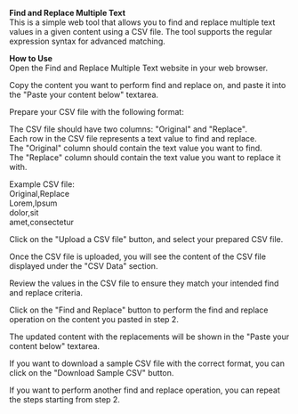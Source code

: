 <b>Find and Replace Multiple Text</b><br/>
This is a simple web tool that allows you to find and replace multiple text values in a given content using a CSV file. The tool supports the regular expression syntax for advanced matching.<br/>

<b>How to Use</b><br/>
Open the Find and Replace Multiple Text website in your web browser.<br/>

Copy the content you want to perform find and replace on, and paste it into the "Paste your content below" textarea.<br/>

Prepare your CSV file with the following format:<br/>

The CSV file should have two columns: "Original" and "Replace".<br/>
Each row in the CSV file represents a text value to find and replace.<br/>
The "Original" column should contain the text value you want to find.<br/>
The "Replace" column should contain the text value you want to replace it with.<br/>

Example CSV file:<br/>
Original,Replace<br/>
Lorem,Ipsum<br/>
dolor,sit<br/>
amet,consectetur<br/>

Click on the "Upload a CSV file" button, and select your prepared CSV file.<br/>

Once the CSV file is uploaded, you will see the content of the CSV file displayed under the "CSV Data" section.<br/>

Review the values in the CSV file to ensure they match your intended find and replace criteria.<br/>

Click on the "Find and Replace" button to perform the find and replace operation on the content you pasted in step 2.<br/>

The updated content with the replacements will be shown in the "Paste your content below" textarea.<br/>

If you want to download a sample CSV file with the correct format, you can click on the "Download Sample CSV" button.<br/>

If you want to perform another find and replace operation, you can repeat the steps starting from step 2.<br/>
